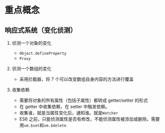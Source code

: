# 重点概念

## 响应式系统（变化侦测）

1. 侦测一个对象的变化

   - `Object.defineProperty`
   - `Proxy`

2. 侦测一个数组的变化

   - 采用拦截器，将 7 个可以改变数组自身内容的方法进行覆盖

3. 收集依赖

   - 需要将对象的所有属性（包括子属性）都转成 getter/setter 的形式
   - 在 getter 中收集依赖，在 setter 中触发依赖。
   - 收集谁，就是当属性变化后，通知谁。就是`Watcher`
   - ES6 之前，只能侦测属性是否有修改，不能侦测属性被添加或删除。需要用`vm.$set`和`vm.$delete`
